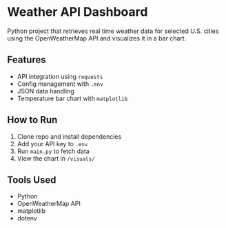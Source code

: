 # Weather API Dashboard

Python project that retrieves real time weather data for selected U.S. cities using the OpenWeatherMap API and visualizes it in a bar chart.

## Features
- API integration using `requests`
- Config management with `.env`
- JSON data handling
- Temperature bar chart with `matplotlib`

## How to Run
1. Clone repo and install dependencies
2. Add your API key to `.env`
3. Run `main.py` to fetch data
4. View the chart in `/visuals/`

## Tools Used
- Python
- OpenWeatherMap API
- matplotlib
- dotenv 
